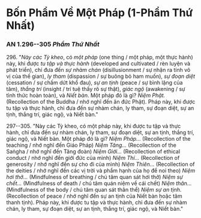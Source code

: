 # Bốn Phẩm Về Một Pháp (1-Phẩm Thứ Nhất)
### AN 1.296--305 *Phẩm Thứ Nhất*

296\. "*Này các Tỳ kheo*, có *một pháp* (one thing / một pháp, một thực hành) này, khi được *tu tập và thực hành* (developed and cultivated / rèn luyện và phát triển), chỉ đưa đến *sự nhàm chán* (disillusionment / sự nhận ra tính vô vị của thế gian), *ly tham* (dispassion / sự buông bỏ ham muốn), *sự đoạn diệt* (cessation / sự chấm dứt khổ đau), *sự an tịnh* (peace / sự bình lặng của tâm), *thắng trí* (insight / trí tuệ thấy rõ sự thật), *giác ngộ* (awakening / sự tỉnh thức hoàn toàn), và *Niết bàn*. Một pháp đó là gì? *Niệm Phật.* (Recollection of the Buddha / nhớ nghĩ đến ân đức Phật). Pháp này, khi được tu tập và thực hành, chỉ đưa đến sự nhàm chán, ly tham, sự đoạn diệt, sự an tịnh, thắng trí, giác ngộ, và Niết bàn."

<!--pg-->
297--305\. "Này các Tỳ kheo, có một pháp này, khi được tu tập và thực hành, chỉ đưa đến sự nhàm chán, ly tham, sự đoạn diệt, sự an tịnh, thắng trí, giác ngộ, và Niết bàn. Một pháp đó là gì?
*Niệm Pháp...* (Recollection of the teaching / nhớ nghĩ đến Giáo Pháp)
*Niệm Tăng...* (Recollection of the Saṅgha / nhớ nghĩ đến Tăng đoàn)
*Niệm Giới...* (Recollection of ethical conduct / nhớ nghĩ đến giới đức của mình)
*Niệm Thí...* (Recollection of generosity / nhớ nghĩ đến sự cho đi của mình)
*Niệm Thiên...* (Recollection of the deities / nhớ nghĩ đến các vị trời và phẩm hạnh của họ để noi theo)
*Niệm hơi thở...* (Mindfulness of breathing / chú tâm quan sát hơi thở)
*Niệm sự chết...* (Mindfulness of death / chú tâm quán niệm về cái chết)
*Niệm thân...* (Mindfulness of the body / chú tâm quan sát thân thể)
*Niệm sự an tịnh.* (Recollection of peace / nhớ nghĩ đến sự an tịnh của Niết bàn hoặc tâm thanh tịnh).
Pháp này, khi được tu tập và thực hành, chỉ đưa đến sự nhàm chán, ly tham, sự đoạn diệt, sự an tịnh, thắng trí, giác ngộ, và Niết bàn."